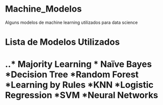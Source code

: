 # Machine_Modelos
Alguns modelos de machine learning utilizados para data science
<H1>Lista de Modelos Utilizados<H1>
..* Majority Learning * Naïve Bayes *Decision Tree *Random Forest *Learning by Rules *KNN *Logistic Regression *SVM *Neural Networks  

